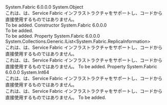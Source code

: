 <Type Name="ReplicaSetConfiguration" FullName="System.Fabric.ReplicaSetConfiguration">
  <TypeSignature Language="C#" Value="public class ReplicaSetConfiguration" />
  <TypeSignature Language="ILAsm" Value=".class public auto ansi beforefieldinit ReplicaSetConfiguration extends System.Object" />
  <TypeSignature Language="DocId" Value="T:System.Fabric.ReplicaSetConfiguration" />
  <TypeSignature Language="VB.NET" Value="Public Class ReplicaSetConfiguration" />
  <TypeSignature Language="F#" Value="type ReplicaSetConfiguration = class" />
  <AssemblyInfo>
    <AssemblyName>System.Fabric</AssemblyName>
    <AssemblyVersion>6.0.0.0</AssemblyVersion>
  </AssemblyInfo>
  <Base>
    <BaseTypeName>System.Object</BaseTypeName>
  </Base>
  <Interfaces />
  <Docs>
    <summary>これは、は、Service Fabric インフラストラクチャをサポートし、コードから直接使用するものではありません。</summary>
    <remarks>To be added.</remarks>
  </Docs>
  <Members>
    <Member MemberName=".ctor">
      <MemberSignature Language="C#" Value="public ReplicaSetConfiguration ();" />
      <MemberSignature Language="ILAsm" Value=".method public hidebysig specialname rtspecialname instance void .ctor() cil managed" />
      <MemberSignature Language="DocId" Value="M:System.Fabric.ReplicaSetConfiguration.#ctor" />
      <MemberSignature Language="VB.NET" Value="Public Sub New ()" />
      <MemberType>Constructor</MemberType>
      <AssemblyInfo>
        <AssemblyName>System.Fabric</AssemblyName>
        <AssemblyVersion>6.0.0.0</AssemblyVersion>
      </AssemblyInfo>
      <Parameters />
      <Docs>
        <summary>To be added.</summary>
        <remarks>To be added.</remarks>
      </Docs>
    </Member>
    <Member MemberName="Replicas">
      <MemberSignature Language="C#" Value="public System.Collections.Generic.IList&lt;System.Fabric.ReplicaInformation&gt; Replicas { get; }" />
      <MemberSignature Language="ILAsm" Value=".property instance class System.Collections.Generic.IList`1&lt;class System.Fabric.ReplicaInformation&gt; Replicas" />
      <MemberSignature Language="DocId" Value="P:System.Fabric.ReplicaSetConfiguration.Replicas" />
      <MemberSignature Language="VB.NET" Value="Public ReadOnly Property Replicas As IList(Of ReplicaInformation)" />
      <MemberSignature Language="F#" Value="member this.Replicas : System.Collections.Generic.IList&lt;System.Fabric.ReplicaInformation&gt;" Usage="System.Fabric.ReplicaSetConfiguration.Replicas" />
      <MemberType>Property</MemberType>
      <AssemblyInfo>
        <AssemblyName>System.Fabric</AssemblyName>
        <AssemblyVersion>6.0.0.0</AssemblyVersion>
      </AssemblyInfo>
      <ReturnValue>
        <ReturnType>System.Collections.Generic.IList&lt;System.Fabric.ReplicaInformation&gt;</ReturnType>
      </ReturnValue>
      <Docs>
        <summary>これは、は、Service Fabric インフラストラクチャをサポートし、コードから直接使用するものではありません。</summary>
        <value>これは、は、Service Fabric インフラストラクチャをサポートし、コードから直接使用するものではありません。</value>
        <remarks>To be added.</remarks>
      </Docs>
    </Member>
    <Member MemberName="WriteQuorum">
      <MemberSignature Language="C#" Value="public long WriteQuorum { get; }" />
      <MemberSignature Language="ILAsm" Value=".property instance int64 WriteQuorum" />
      <MemberSignature Language="DocId" Value="P:System.Fabric.ReplicaSetConfiguration.WriteQuorum" />
      <MemberSignature Language="VB.NET" Value="Public ReadOnly Property WriteQuorum As Long" />
      <MemberSignature Language="F#" Value="member this.WriteQuorum : int64" Usage="System.Fabric.ReplicaSetConfiguration.WriteQuorum" />
      <MemberType>Property</MemberType>
      <AssemblyInfo>
        <AssemblyName>System.Fabric</AssemblyName>
        <AssemblyVersion>6.0.0.0</AssemblyVersion>
      </AssemblyInfo>
      <ReturnValue>
        <ReturnType>System.Int64</ReturnType>
      </ReturnValue>
      <Docs>
        <summary>これは、は、Service Fabric インフラストラクチャをサポートし、コードから直接使用するものではありません。</summary>
        <value>これは、は、Service Fabric インフラストラクチャをサポートし、コードから直接使用するものではありません。</value>
        <remarks>To be added.</remarks>
      </Docs>
    </Member>
  </Members>
</Type>